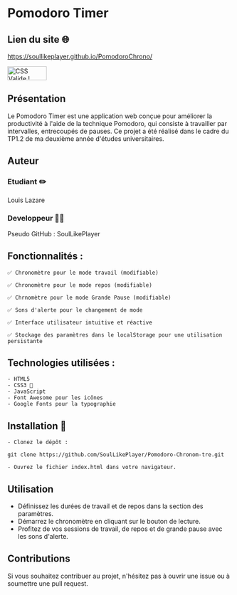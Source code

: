 # Pomodoro Timer
## Lien du site 🌐
https://soullikeplayer.github.io/PomodoroChrono/

<p>
<a href="http://jigsaw.w3.org/css-validator/check/referer">
    <img style="border:0;width:88px;height:31px"
        src="http://jigsaw.w3.org/css-validator/images/vcss-blue"
        alt="CSS Valide !" />
    </a>
</p>

## Présentation

Le Pomodoro Timer est une application web conçue pour améliorer la productivité à l'aide de la technique Pomodoro, qui consiste à travailler par intervalles, entrecoupés de pauses. Ce projet a été réalisé dans le cadre du TP1.2 de ma deuxième année d'études universitaires.

## Auteur 
### Etudiant ✏️
Louis Lazare

### Developpeur 🧑‍💻
Pseudo GitHub : SoulLikePlayer

## Fonctionnalités :

    ✅ Chronomètre pour le mode travail (modifiable)

    ✅ Chronomètre pour le mode repos (modifiable)

    ✅ Chrnomètre pour le mode Grande Pause (modifiable)

    ✅ Sons d'alerte pour le changement de mode

    ✅ Interface utilisateur intuitive et réactive

    ✅ Stockage des paramètres dans le localStorage pour une utilisation  persistante

## Technologies utilisées :

    - HTML5
    - CSS3 🎨
    - JavaScript
    - Font Awesome pour les icônes
    - Google Fonts pour la typographie

## Installation 🚀

    - Clonez le dépôt :

    git clone https://github.com/SoulLikePlayer/Pomodoro-Chronom-tre.git

    - Ouvrez le fichier index.html dans votre navigateur.

## Utilisation

   - Définissez les durées de travail et de repos dans la section des paramètres.
   - Démarrez le chronomètre en cliquant sur le bouton de lecture.
   - Profitez de vos sessions de travail, de repos et de grande pause avec les sons d'alerte.

## Contributions

Si vous souhaitez contribuer au projet, n'hésitez pas à ouvrir une issue ou à soumettre une pull request.

